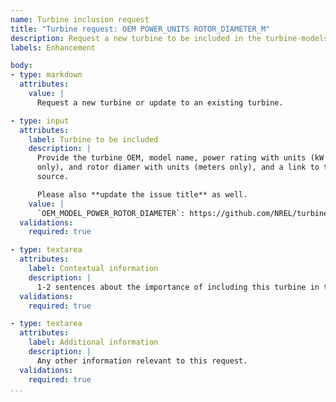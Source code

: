```yaml
---
name: Turbine inclusion request
title: "Turbine request: OEM POWER_UNITS ROTOR_DIAMETER_M"
description: Request a new turbine to be included in the turbine-models library.
labels: Enhancement

body:
- type: markdown
  attributes:
    value: |
      Request a new turbine or update to an existing turbine.

- type: input
  attributes:
    label: Turbine to be included
    description: |
      Provide the turbine OEM, model name, power rating with units (kW or MW
      only), and rotor diamer with units (meters only), and a link to the data
      source.

      Please also **update the issue title** as well.
    value: |
      `OEM_MODEL_POWER_ROTOR_DIAMETER`: https://github.com/NREL/turbine-models
  validations:
    required: true

- type: textarea
  attributes:
    label: Contextual information
    description: |
      1-2 sentences about the importance of including this turbine in the repository.
  validations:
    required: true

- type: textarea
  attributes:
    label: Additional information
    description: |
      Any other information relevant to this request.
  validations:
    required: true
...
```

